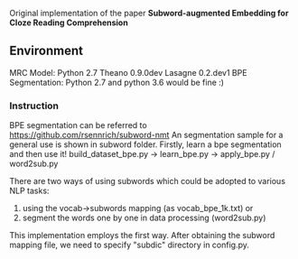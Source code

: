 Original implementation of the paper **Subword-augmented Embedding for Cloze Reading Comprehension**

## Environment
MRC Model:
Python 2.7
Theano 0.9.0dev
Lasagne 0.2.dev1
BPE Segmentation:
Python 2.7 and python 3.6 would be fine :)

### Instruction 
BPE segmentation can be referred to https://github.com/rsennrich/subword-nmt
An segmentation sample for a general use is shown in subword folder.
Firstly, learn a bpe segmentation and then use it!
build_dataset_bpe.py -> learn_bpe.py -> apply_bpe.py / word2sub.py

There are two ways of using subwords which could be adopted to various NLP tasks:
1) using the vocab->subwords mapping (as vocab_bpe_1k.txt) or
2) segment the words one by one in data processing (word2sub.py)

This implementation employs the first way. After obtaining the subword mapping file, we need to specify "subdic" directory in config.py.
